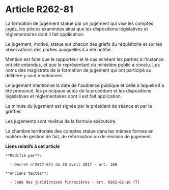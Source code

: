 # Article R262-81

La formation de jugement statue par un jugement qui vise les comptes jugés, les pièces examinées ainsi que les dispositions
législatives et réglementaires dont il fait application.

Le jugement, motivé, statue sur chacun des griefs du réquisitoire et sur les observations des parties auxquelles il a été
notifié.

Mention est faite que le rapporteur et le cas échéant les parties à l'instance ont été entendus, et que le représentant du
ministère public a conclu. Les noms des magistrats de la formation de jugement qui ont participé au délibéré y sont
mentionnés.

Le jugement mentionne la date de l'audience publique et celle à laquelle il a été prononcé, les principaux actes de la
procédure et les dispositions législatives et réglementaires dont il est fait application.

La minute du jugement est signée par le président de séance et par le greffier.

Les jugements sont revêtus de la formule exécutoire.

La chambre territoriale des comptes statue dans les mêmes formes en matière de gestion de fait, de réformation ou de révision
de jugement.

**Liens relatifs à cet article**

	**Modifié par**:

	  - Décret n°2017-671 du 28 avril 2017 - art. 168

	**Anciens textes**:

	  - Code des juridictions financières - art. R262-82-10 (T)
